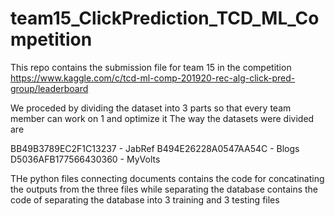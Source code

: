 # team15_ClickPrediction_TCD_ML_Competition

This repo contains the submission file for team 15 in the competition https://www.kaggle.com/c/tcd-ml-comp-201920-rec-alg-click-pred-group/leaderboard

We proceded by dividing the dataset into 3 parts so that every team member can work on 1 and optimize it
The way the datasets were divided are

BB49B3789EC2F1C13237 - JabRef
B494E26228A0547AA54C - Blogs
D5036AFB177566430360 - MyVolts

THe python files connecting documents contains the code for concatinating the outputs from the three files while separating the database contains the code of separating the database into 3 training and 3 testing files 
